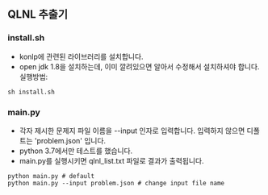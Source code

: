 ## QLNL 추출기

### install.sh
* konlp에 관련된 라이브러리를 설치합니다.
* open jdk 1.8을 설치하는데, 이미 깔려있으면 알아서 수정해서 설치하셔야 합니다.
실행방법:
~~~
sh install.sh
~~~

### main.py
* 각자 제시한 문제지 파일 이름을 --input 인자로 입력합니다. 입력하지 않으면 디폴트는 'problem.json' 입니다.
* python 3.7에서만 테스트를 했습니다.
* main.py를 실행시키면 qlnl_list.txt 파일로 결과가 출력됩니다.
~~~
python main.py # default
python main.py --input problem.json # change input file name
~~~

